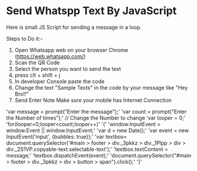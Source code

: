 # Send Whatspp Text By JavaScript
Here is small JS Script for sending a message in a loop.

Steps to Do it:-

1. Open Whatsapp web on your browser Chrome (https://web.whatsapp.com/)
2. Scan the QR Code
3. Select the person you want to send the text
4. press clt + shift + j
5. In developer Console paste the code
6. Change the text "Sample Texts" in the code by your message like "Hey Bro!!"
7. Send Enter
Note Make sure your mobile has Internet Connection


'var message = prompt("Enter the message");'
'var count = prompt("Enter the Number of times");' // Change the Number to change 
'var looper = 0;'
'for(looper=0;looper<count;looper++)'
'{'
	'window.InputEvent = window.Event || window.InputEvent;'
	'var d = new Date();'
	'var event = new InputEvent('input', {bubbles: true});'
	'var textbox= document.querySelector('#main > footer >  div._3pkkz > div._1Plpp > div > div._2S1VP.copyable-text.selectable-text');'
	'textbox.textContent = message;'
	'textbox.dispatchEvent(event);'
	'document.querySelector("#main > footer > div._3pkkz > div > button > span").click();'
'}'
